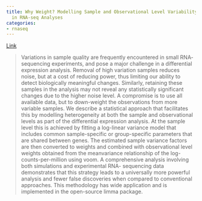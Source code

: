 ```yaml
---
title: Why Weight? Modelling Sample and Observational Level Variability Improves Power
  in RNA-seq Analyses
categories:
- rnaseq
---
```

[Link](http://nar.oxfordjournals.org/content/early/2015/04/28/nar.gkv412.full)
<!--more-->

> Variations in sample quality are frequently encountered in small RNA-
sequencing experiments, and pose a major challenge in a differential
expression analysis. Removal of high variation samples reduces noise, but at a
cost of reducing power, thus limiting our ability to detect biologically
meaningful changes. Similarly, retaining these samples in the analysis may not
reveal any statistically significant changes due to the higher noise level. A
compromise is to use all available data, but to down-weight the observations
from more variable samples. We describe a statistical approach that
facilitates this by modelling heterogeneity at both the sample and
observational levels as part of the differential expression analysis. At the
sample level this is achieved by fitting a log-linear variance model that
includes common sample-specific or group-specific parameters that are shared
between genes. The estimated sample variance factors are then converted to
weights and combined with observational level weights obtained from the
meanvariance relationship of the log-counts-per-million using voom. A
comprehensive analysis involving both simulations and experimental RNA-
sequencing data demonstrates that this strategy leads to a universally more
powerful analysis and fewer false discoveries when compared to conventional
approaches. This methodology has wide application and is implemented in the
open-source limma package.

